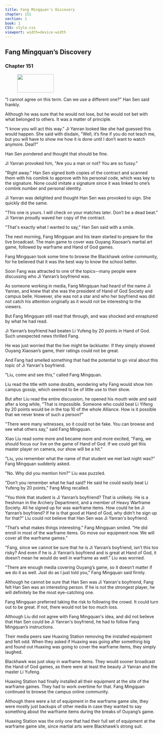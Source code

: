 ```yaml
---
title: Fang Mingquan’s Discovery
chapter: 151
section: 1
book: 1
CSS: style.css
viewport: width=device-width
---
```


## Fang Mingquan’s Discovery

### Chapter 151

<figure>
	<img src="../Images/gem.gif" alt="" id="gem" width="120" height="60" />
</figure>

"I cannot agree on this term. Can we use a different one?" Han Sen said frankly.

Although he was sure that he would not lose, but he would not bet with what belonged to others. It was a matter of principle.

"I know you will act this way." Ji Yanran looked like she had guessed this would happen. She said with disdain, "Well, it’s fine if you do not teach me, but you will have to show me how it is done until I don’t want to watch anymore. Deal?"

Han Sen pondered and thought that should be fine.

Ji Yanran provoked him, "Are you a man or not? You are so fussy."

"Right away." Han Sen signed both copies of the contract and scanned them with his comlink to approve with his personal code, which was key to the signature. None could imitate a signature since it was linked to one’s comlink number and personal identity.

Ji Yanran was delighted and thought Han Sen was provoked to sign. She quickly did the same.

"This one is yours. I will check on your matches later. Don’t be a dead beat." Ji Yanran proudly waved her copy of the contract.

"That's exactly what I wanted to say," Han Sen said with a smile.

The next morning, Fang Mingquan and his team started to prepare for the live broadcast. The main game to cover was Ouyang Xiaosan’s martial art game, followed by warframe and Hand of God games.

Fang Mingquan took some time to browse the Blackhawk online community, for he believed that it was the best way to know the school better.

Soon Fang was attracted to one of the topics--many people were discussing who Ji Yanran’s boyfriend was.

As someone working in media, Fang Mingquan had heard of the name Ji Yanran, and knew that she was the president of Hand of God Society and campus belle. However, she was not a star and who her boyfriend was did not catch his attention originally as it would not be interesting to the viewers.

But Fang Mingquan still read that through, and was shocked and enraptured by what he had read.

Ji Yanran’s boyfriend had beaten Li Yufeng by 20 points in Hand of God. Such unexpected news thrilled Fang.

He was just worried that the live might be lackluster. If they simply showed Ouyang Xiaosan’s game, their ratings could not be great.

And Fang had smelled something that had the potential to go viral about this topic of Ji Yanran's boyfriend.

"Liu, come and see this," called Fang Mingquan.

Liu read the title with some doubts, wondering why Fang would show him campus gossip, which seemed to be of little use to their show.

But after Liu read the entire discussion, he opened his mouth wide and said after a long while, "That is impossible. Someone who could beat Li Yifeng by 20 points would be in the top 10 of the whole Alliance. How is it possible that we never knew of such a person?"

"There were many witnesses, so it could not be fake. You can browse and see what others say," said Fang Mingquan.

Xiao Liu read some more and became more and more excited, "Fang, we should focus our live on the game of Hand of God. If we could get this master player on camera, our show will be a hit."

"Liu, you remember what the name of that student we met last night was?" Fang Mingquan suddenly asked.

"No. Why did you mention him?" Liu was puzzled.

"Don’t you remember what he had said? He said he could easily beat Li Yufeng by 20 points," Fang Ming recalled.

"You think that student is Ji Yanran’s boyfriend? That is unlikely. He is a freshman in the Archery Department, and a member of Heavy Warframe Society. All he signed up for was warframe items. How could he be Ji Yanran’s boyfriend? If he is that good at Hand of God, why didn’t he sign up for that?" Liu could not believe that Han Sen was Ji Yanran's boyfriend.

"That’s what makes things interesting." Fang Mingquan smiled. "He did enroll in most of the warframe items. Go move our equipment now. We will cover all the warframe games."

"Fang, since we cannot be sure that he is Ji Yanran’s boyfriend, isn’t this too risky? And even if he is Ji Yanran’s boyfriend and is great at Hand of God, it doesn’t mean he would do well in warframe as well." Liu was worried.

"There are enough media covering Ouyang’s game, so it doesn’t matter if we do it as well. Just do as I just told you," Fang Mingquan said firmly.

Although he cannot be sure that Han Sen was Ji Yanran's boyfriend, Fang felt Han Sen was an interesting person. If he is not the strongest player, he will definitely be the most eye-catching one.

Fang Mingquan preferred taking the risk to following the crowd. It could turn out to be great. If not, there would not be too much loss.

Although Liu did not agree with Fang Mingquan's idea, and did not believe that Han Sen could be Ji Yanran's boyfriend, he had to follow Fang Mingquan’s instructions.

Their media peers saw Huaxing Station removing the installed equipment and felt odd. When they asked if Huaxing was going after something big and found out Huaxing was going to cover the warframe items, they simply laughed.

Blackhawk was just okay in warframe items. They would sooner broadcast the Hand of God games, as there were at least the beauty Ji Yanran and the master Li Yufeng.

Huaxing Station had finally installed all their equipment at the site of the warframe games. They had to work overtime for that. Fang Mingquan continued to browse the campus online community.

Although there were a lot of equipment in the warframe game site, they were mostly just backups of other media in case they wanted to say something about the warframe items during the breaks of Ouyang’s game.

Huaxing Station was the only one that had their full set of equipment at the warframe game site, since martial arts were Blackhawk’s strong suit.